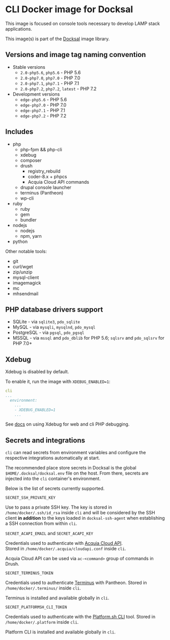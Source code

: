 # CLI Docker image for Docksal

This image is focused on console tools necessary to develop LAMP stack applications.

This image(s) is part of the [Docksal](http://docksal.io) image library.


## Versions and image tag naming convention

- Stable versions
  - `2.0-php5.6`, `php5.6` - PHP 5.6
  - `2.0-php7.0`, `php7.0` - PHP 7.0
  - `2.0-php7.1`, `php7.1` - PHP 7.1
  - `2.0-php7.2`, `php7.2`, `latest` - PHP 7.2
- Development versions
  - `edge-php5.6` - PHP 5.6
  - `edge-php7.0` - PHP 7.0
  - `edge-php7.1` - PHP 7.1
  - `edge-php7.2` - PHP 7.2


## Includes

- php
  - php-fpm && php-cli
  - xdebug
  - composer
  - drush
    - registry_rebuild
    - coder-8.x + phpcs
    - Acquia Cloud API commands
  - drupal console launcher
  - terminus (Pantheon)
  - wp-cli
- ruby
  - ruby
  - gem
  - bundler
- nodejs
  - nodejs
  - npm, yarn
- python

Other notable tools:

- git
- curl/wget
- zip/unzip
- mysql-client
- imagemagick
- mc
- mhsendmail


## PHP database drivers support

- SQLite - via `sqlite3`, `pdo_sqlite`
- MySQL - via `mysqli`, `mysqlnd`, `pdo_mysql`
- PostgreSQL - via `pgsql`, `pdo_pgsql`
- MSSQL - via `mssql` and `pdo_dblib` for PHP 5.6; `sqlsrv` and `pdo_sqlsrv` for PHP 7.0+


## Xdebug

Xdebug is disabled by default.

To enable it, run the image with `XDEBUG_ENABLED=1`:

```yml
cli
...
  environment:
    ...
    - XDEBUG_ENABLED=1
    ...
```

See [docs](https://docs.docksal.io/en/master/tools/xdebug) on using Xdebug for web and cli PHP debugging.


## Secrets and integrations

`cli` can read secrets from environment variables and configure the respective integrations automatically at start.  

The recommended place store secrets in Docksal is the global `$HOME/.docksal/docksal.env` file on the host. From there, 
secrets are injected into the `cli` container's environment.

Below is the list of secrets currently supported.

`SECRET_SSH_PRIVATE_KEY`

Use to pass a private SSH key. The key is stored in `/home/docker/.ssh/id_rsa` inside `cli` and will be considered 
by the SSH client **in addition** to the keys loaded in `docksal-ssh-agent` when establishing a SSH connection 
from within `cli`.

`SECRET_ACAPI_EMAIL` and `SECRET_ACAPI_KEY`

Credentials used to authenticate with [Acquia Cloud API](https://docs.acquia.com/acquia-cloud/api).  
Stored in `/home/docker/.acquia/cloudapi.conf` inside `cli`. 

Acquia Cloud API can be used via `ac-<command>` group of commands in Drush.

`SECRET_TERMINUS_TOKEN`

Credentials used to authenticate [Terminus](https://pantheon.io/docs/terminus) with Pantheon.
Stored in `/home/docker/.terminus/` inside `cli`.

Terminus is installed and available globally in `cli`.

`SECRET_PLATFORMSH_CLI_TOKEN`

Credentials used to authenticate with the [Platform.sh CLI](https://github.com/platformsh/platformsh-cli) tool.
Stored in `/home/docker/.platform` inside `cli`.

Platform CLI is installed and available globally in `cli`.